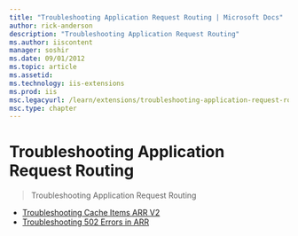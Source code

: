 ```yaml
---
title: "Troubleshooting Application Request Routing | Microsoft Docs"
author: rick-anderson
description: "Troubleshooting Application Request Routing"
ms.author: iiscontent
manager: soshir
ms.date: 09/01/2012
ms.topic: article
ms.assetid: 
ms.technology: iis-extensions
ms.prod: iis
msc.legacyurl: /learn/extensions/troubleshooting-application-request-routing
msc.type: chapter
---
```

Troubleshooting Application Request Routing
====================
> Troubleshooting Application Request Routing


- [Troubleshooting Cache Items ARR V2](troubleshooting-cache-items-arr-v2.md)
- [Troubleshooting 502 Errors in ARR](troubleshooting-502-errors-in-arr.md)